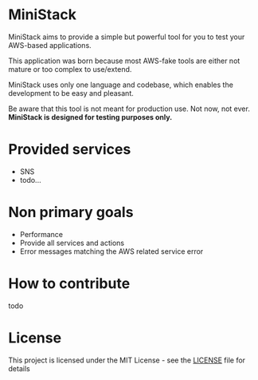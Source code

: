 # MiniStack

MiniStack aims to provide a simple but powerful tool for you to test your AWS-based applications.

This application was born because most AWS-fake tools are either not mature or too complex to use/extend.

MiniStack uses only one language and codebase, which enables the development to be easy and pleasant.

Be aware that this tool is not meant for production use. Not now, not ever. **MiniStack is designed for testing purposes only.**

# Provided services

- SNS
- todo...

# Non primary goals

- Performance
- Provide all services and actions
- Error messages matching the AWS related service error

# How to contribute

todo

# License

This project is licensed under the MIT License - see the [LICENSE](LICENSE) file for details